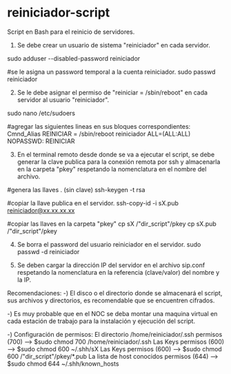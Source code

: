 # reiniciador-script
Script en Bash para el reinicio de servidores.


1) Se debe crear un usuario de sistema "reiniciador" en cada servidor.

sudo adduser --disabled-password reiniciador

#se le asigna un password temporal a la cuenta reiniciador.
sudo passwd reiniciador


2) Se le debe asignar el permiso de "reiniciar = /sbin/reboot" en cada servidor al usuario "reiniciador".

sudo nano /etc/sudoers

#agregar las siguientes lineas en sus bloques correspondientes:
Cmnd_Alias REINICIAR = /sbin/reboot
reiniciador ALL=(ALL:ALL) NOPASSWD: REINICIAR

3) En el terminal remoto desde donde se va a ejecutar el script, se debe
generar la clave publica para la conexión remota por ssh y almacenarla en
la carpeta "pkey" respetando la nomenclatura en el nombre del archivo.

#genera las llaves . (sin clave)
ssh-keygen -t rsa

#copiar la llave publica en el servidor.
ssh-copy-id -i sX.pub reiniciador@xx.xx.xx.xx

#copiar las llaves en la carpeta "pkey"
cp sX /"dir_script"/pkey
cp sX.pub /"dir_script"/pkey

4) Se borra el password del usuario reiniciador en el servidor.
sudo passwd -d reiniciador


5) Se deben cargar la dirección IP del servidor en el archivo sip.conf respetando
la nomenclatura en la referencia (clave/valor) del nombre y la IP.


Recomendaciones:
-) El disco o el directorio donde se almacenará el script, sus archivos y directorios, es recomendable que se encuentren cifrados.

-) Es muy probable que en el NOC se deba montar una maquina virtual en cada estación de trabajo para la instalación y ejecución del script.

-) Configuración de permisos:
El directorio /home/reiniciador/.ssh  permisos (700)  --> $sudo chmod 700 /home/reiniciador/.ssh
Las Keys permisos (600)                       --> $sudo chmod 600 ~/.shh/sX
Las Keys permisos (600)                       --> $sudo chmod 600 /"dir_script"/pkey/*.pub
La lista de host conocidos permisos (644)     --> $sudo chmod 644 ~/.shh/known_hosts
